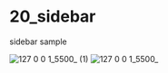 # 20_sidebar
sidebar sample

![127 0 0 1_5500_ (1)](https://github.com/Jeel1312/20_sidebar/assets/153166867/a38e503f-685f-4f52-9965-5800a9283778)
![127 0 0 1_5500_](https://github.com/Jeel1312/20_sidebar/assets/153166867/484e59f4-d68e-4079-8ba8-39020305af50)

